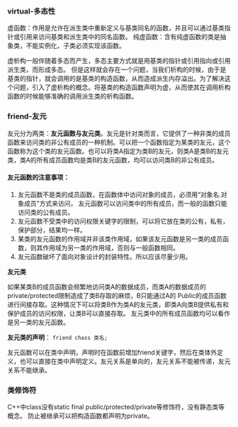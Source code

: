 ### virtual-多态性

虚函数：作用是允许在派生类中重新定义与基类同名的函数，并且可以通过基类指针或引用来访问基类和派生类中的同名函数。
纯虚函数：含有纯虚函数的类是抽象类，不能实例化，子类必须实现该函数。

虚析构一般伴随着多态而产生，多态主要方式就是用基类的指针或引用指向或引用派生类，而形成多态。
但是这样就会存在一个问题，当我们析构的时候，由于是基类的指针，就会调用的是基类的构造函数，从而造成派生内存溢出。为了解决这个问题，引入了虚析构的概念。将基类的构造函数声明为虚，从而使其在调用析构函数的时候能够准确的调用派生类的析构函数。

### friend-友元

友元分为两类：**友元函数与友元类**。友元是针对类而言，它提供了一种非类的成员函数来访问类的非公有成员的一种机制。可以把一个函数指定为某类的友元，这个函数称为这个类的友元函数。也可以将类A指定为类B的友元，则类A是类B的友元类，类A的所有成员函数均是类B的友元函数，均可以访问类B的非公有成员。

#### 友元函数的注意事项：

1. 友元函数不是类的成员函数，在函数体中访问对象的成员，必须用“对象名.对象成员"方式来访问， 友元函数可以访问类中的所有成员，而一般的函数只能访问类的公有成员。
2. 友元函数不受类中的访问权限关键字的限制，可以将它放在类的公有，私有，保护部分，结果均一样。
3. 某类的友元函数的作用域并非该类作用域，如果该友元函数是另一类的成员函数，则其作用域为另一类的作用域，否则与一般函数相同。
4. 友元函数破坏了面向对象设计的封装特性。所以应该尽量少用。

**友元类**

如果某类B的成员函数会频繁地访问类A的数据成员，而类A的数据成员的private/protected限制造成了类B存取的麻烦，B只能通过A的 Public的成员函数进行间接存取。这种情况下可以将类B作为类A的友元类，即类A向类B提供私有和保护成员的访问权限，让类B可以直接存取。
友元类中的所有成员函数均可以看作是另一类的友元函数。

**友元类的声明**： `friend chass 类名;`

友元函数可以在类中声明，声明时在函数前增加friend关键字，然后在类体外定义，也可以直接在类中声明定义。友元关系是单向的，友元关系不能被传递，友元关系不能继承。

### 类修饰符

C++中class没有static final public/protected/private等修饰符，没有静态类等概念。
防止被继承可以把构造函数都声明为private。
